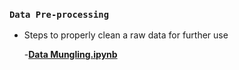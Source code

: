 ### `Data Pre-processing`

- Steps to properly clean a raw data for further use

  -[**Data Mungling.ipynb**](https://github.com/kuta-ndze/Data-Pre-processing/blob/main/Data%20Wrangling%20or%20Data%20Preprocessing.ipynb)
